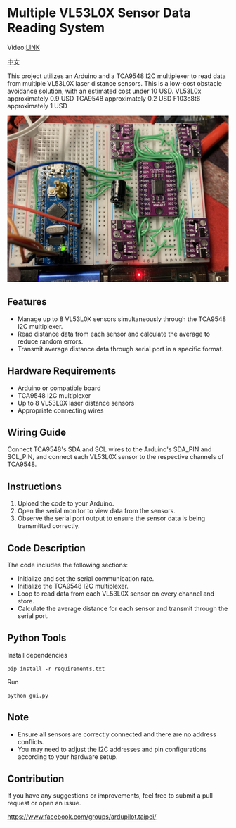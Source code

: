 # Multiple VL53L0X Sensor Data Reading System

Video:[LINK](https://youtu.be/OrfpyjqpGTM)

[中文](https://github.com/Oliver0804/vl53l0xArray_STM32F103C8T6-/blob/main/readme_zh.md)

This project utilizes an Arduino and a TCA9548 I2C multiplexer to read data from multiple VL53L0X laser distance sensors.
This is a low-cost obstacle avoidance solution, with an estimated cost under 10 USD.
VL53L0x approximately 0.9 USD
TCA9548 approximately 0.2 USD
F103c8t6 approximately 1 USD

![./doc/hw.jpeg](./doc/hw.jpeg)

## Features

- Manage up to 8 VL53L0X sensors simultaneously through the TCA9548 I2C multiplexer.
- Read distance data from each sensor and calculate the average to reduce random errors.
- Transmit average distance data through serial port in a specific format.

## Hardware Requirements

- Arduino or compatible board
- TCA9548 I2C multiplexer
- Up to 8 VL53L0X laser distance sensors
- Appropriate connecting wires

## Wiring Guide

Connect TCA9548's SDA and SCL wires to the Arduino's SDA_PIN and SCL_PIN, and connect each VL53L0X sensor to the respective channels of TCA9548.

## Instructions

1. Upload the code to your Arduino.
2. Open the serial monitor to view data from the sensors.
3. Observe the serial port output to ensure the sensor data is being transmitted correctly.

## Code Description

The code includes the following sections:

- Initialize and set the serial communication rate.
- Initialize the TCA9548 I2C multiplexer.
- Loop to read data from each VL53L0X sensor on every channel and store.
- Calculate the average distance for each sensor and transmit through the serial port.

## Python Tools

Install dependencies

```
pip install -r requirements.txt
```

Run

```
python gui.py
```

## Note

- Ensure all sensors are correctly connected and there are no address conflicts.
- You may need to adjust the I2C addresses and pin configurations according to your hardware setup.

## Contribution

If you have any suggestions or improvements, feel free to submit a pull request or open an issue.

https://www.facebook.com/groups/ardupilot.taipei/
